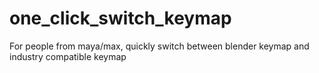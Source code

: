 # one_click_switch_keymap
For people from maya/max, quickly switch between blender keymap and industry compatible keymap
